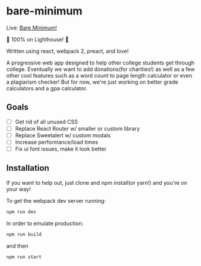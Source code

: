 # bare-minimum

Live: <a target="_blank" href="https://bareminimum.co" >Bare Minimum!</a>

🚀 100% on Lighthouse! 🚀

Written using react, webpack 2, preact, and love!

A progressive web app designed to help other college students get through college. Eventually we want to add donations(for charities!) as well as a few other cool features such as a word count to page length calculator or even a plagiarism checker! But for now, we're just working on better grade calculators and a gpa calculator.

## Goals
- [ ] Get rid of all unused CSS
- [ ] Replace React Router w/ smaller or custom library
- [ ] Replace Sweetalert w/ custom modals
- [ ] Increase performance/load times
- [ ] Fix ui font issues, make it look better

## Installation
If you want to help out, just clone and npm install(or yarn!) and you're on your way!  

To get the webpack dev server running:  
```bash
npm run dev
```
In order to emulate production:
```bash
npm run build
```  
and then
```bash
npm run start
```